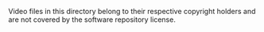 Video files in this directory belong to their respective copyright holders and are not covered by the software repository license.